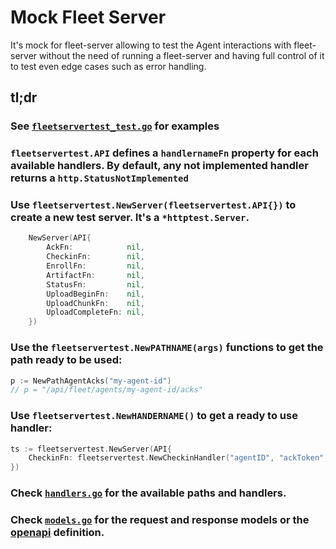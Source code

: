 # Mock Fleet Server

It's mock for fleet-server allowing to test the Agent interactions with
fleet-server without the need of running a fleet-server and having full
control of it to test even edge cases such as error handling.

## tl;dr
### See [`fleetservertest_test.go`](fleetserver_test.go) for examples

### `fleetservertest.API` defines a `handlernameFn` property for each available handlers. By default, any not implemented handler returns a `http.StatusNotImplemented`
### Use `fleetservertest.NewServer(fleetservertest.API{})` to create a new test server. It's a `*httptest.Server`.

```go
	NewServer(API{
		AckFn:            nil,
		CheckinFn:        nil,
		EnrollFn:         nil,
		ArtifactFn:       nil,
		StatusFn:         nil,
		UploadBeginFn:    nil,
		UploadChunkFn:    nil,
		UploadCompleteFn: nil,
	})
```


### Use the `fleetservertest.NewPATHNAME(args)` functions to get the path ready to be used:
```go
p := NewPathAgentAcks("my-agent-id")
// p = "/api/fleet/agents/my-agent-id/acks"
```

### Use `fleetservertest.NewHANDERNAME()` to get a ready to use handler:
```go
ts := fleetservertest.NewServer(API{
	CheckinFn: fleetservertest.NewCheckinHandler("agentID", "ackToken", false),
})
```

### Check [`handlers.go`](handlers.go) for the available paths and handlers.
### Check [`models.go`](models.go) for the request and response models or the [openapi](https://petstore.swagger.io/?url=https://raw.githubusercontent.com/elastic/fleet-server/main/model/openapi.yml#/) definition.
